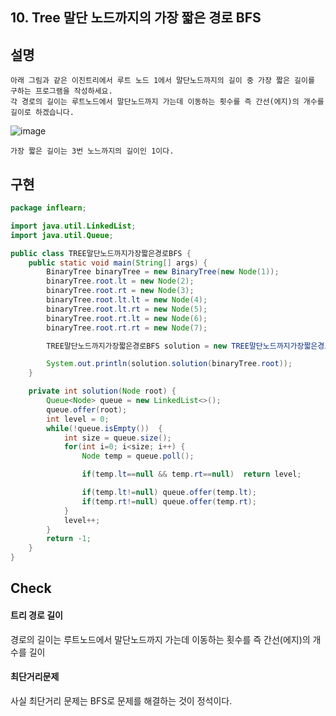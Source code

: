 ## 10. Tree 말단 노드까지의 가장 짧은 경로 BFS

## 설명
  
    아래 그림과 같은 이진트리에서 루트 노드 1에서 말단노드까지의 길이 중 가장 짧은 길이를 구하는 프로그램을 작성하세요.
    각 경로의 길이는 루트노드에서 말단노드까지 가는데 이동하는 횟수를 즉 간선(에지)의 개수를 길이로 하겠습니다.
    
  ![image](https://user-images.githubusercontent.com/79847020/161934873-0f3900d0-531f-43cc-9760-6cad1739c731.png)
  
    가장 짧은 길이는 3번 노느까지의 길이인 1이다.

## 구현

```JAVA
package inflearn;

import java.util.LinkedList;
import java.util.Queue;

public class TREE말단노드까지가장짧은경로BFS {
    public static void main(String[] args) {
        BinaryTree binaryTree = new BinaryTree(new Node(1));
        binaryTree.root.lt = new Node(2);
        binaryTree.root.rt = new Node(3);
        binaryTree.root.lt.lt = new Node(4);
        binaryTree.root.lt.rt = new Node(5);
        binaryTree.root.rt.lt = new Node(6);
        binaryTree.root.rt.rt = new Node(7);

        TREE말단노드까지가장짧은경로BFS solution = new TREE말단노드까지가장짧은경로BFS();

        System.out.println(solution.solution(binaryTree.root));
    }

    private int solution(Node root) {
        Queue<Node> queue = new LinkedList<>();
        queue.offer(root);
        int level = 0;
        while(!queue.isEmpty())  {
            int size = queue.size();
            for(int i=0; i<size; i++) {
                Node temp = queue.poll();

                if(temp.lt==null && temp.rt==null)  return level;

                if(temp.lt!=null) queue.offer(temp.lt);
                if(temp.rt!=null) queue.offer(temp.rt);
            }
            level++;
        }
        return -1;
    }
}
```

## Check

#### 트리 경로 길이

경로의 길이는 루트노드에서 말단노드까지 가는데 이동하는 횟수를 즉 간선(에지)의 개수를 길이

#### 최단거리문제

사실 최단거리 문제는 BFS로 문제를 해결하는 것이 정석이다.


